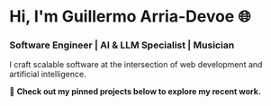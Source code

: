 # Hi, I'm Guillermo Arria-Devoe 🌐

### Software Engineer | AI & LLM Specialist | Musician

I craft scalable software at the intersection of web development and artificial intelligence.

📌 **Check out my pinned projects below to explore my recent work.**
